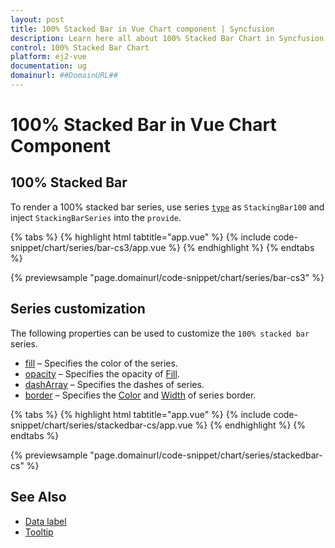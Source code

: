 ```yaml
---
layout: post
title: 100% Stacked Bar in Vue Chart component | Syncfusion
description: Learn here all about 100% Stacked Bar Chart in Syncfusion Vue Chart component of Syncfusion Essential JS 2 and more.
control: 100% Stacked Bar Chart
platform: ej2-vue
documentation: ug
domainurl: ##DomainURL##
---
```


# 100% Stacked Bar in Vue Chart Component

## 100% Stacked Bar

To render a 100% stacked bar series, use series [`type`](https://ej2.syncfusion.com/vue/documentation/api/chart/series/#type) as `StackingBar100` and
inject `StackingBarSeries` into the `provide`.

{% tabs %}
{% highlight html tabtitle="app.vue" %}
{% include code-snippet/chart/series/bar-cs3/app.vue %}
{% endhighlight %}
{% endtabs %}
        
{% previewsample "page.domainurl/code-snippet/chart/series/bar-cs3" %}

## Series customization

The following properties can be used to customize the `100% stacked bar` series.

* [fill](https://ej2.syncfusion.com/vue/documentation/api/chart/seriesModel/#fill) – Specifies the color of the series.
* [opacity](https://ej2.syncfusion.com/vue/documentation/api/chart/seriesModel/#opacity) – Specifies the opacity of [Fill](https://ej2.syncfusion.com/vue/documentation/api/chart/seriesModel/#fill).
* [dashArray](https://ej2.syncfusion.com/vue/documentation/api/chart/seriesModel/#dasharray) – Specifies the dashes of series.
* [border](https://ej2.syncfusion.com/vue/documentation/api/chart/borderModel/#properties) – Specifies the [Color](https://ej2.syncfusion.com/vue/documentation/api/chart/borderModel/#color) and [Width](https://ej2.syncfusion.com/vue/documentation/api/chart/borderModel/#width) of series border.

{% tabs %}
{% highlight html tabtitle="app.vue" %}
{% include code-snippet/chart/series/stackedbar-cs/app.vue %}
{% endhighlight %}
{% endtabs %}
        
{% previewsample "page.domainurl/code-snippet/chart/series/stackedbar-cs" %}

## See Also

* [Data label](../data-labels/)
* [Tooltip](../tool-tip/)